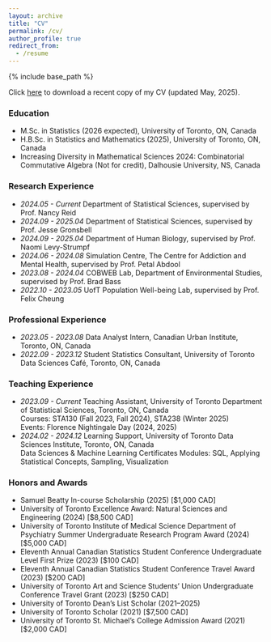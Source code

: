 ```yaml
---
layout: archive
title: "CV"
permalink: /cv/
author_profile: true
redirect_from:
  - /resume
---
```


{% include base_path %}

Click [here](http://amanda-ng518.github.io/files/Amanda_CV.pdf) to download a recent copy of my CV (updated May, 2025).

<span class="anchor" id="Education"></span>
### Education
- M.Sc. in Statistics (2026 expected), University of Toronto, ON, Canada
- H.B.Sc. in Statistics and Mathematics (2025), University of Toronto, ON, Canada
- Increasing Diversity in Mathematical Sciences 2024: Combinatorial Commutative Algebra (Not for credit), Dalhousie University, NS, Canada

<span class="anchor" id="Research Experience"></span>
### Research Experience

- *2024.05 - Current* Department of Statistical Sciences, supervised by Prof. Nancy Reid
- *2024.09 - 2025.04* Department of Statistical Sciences, supervised by Prof. Jesse Gronsbell
- *2024.09 - 2025.04* Department of Human Biology, supervised by Prof. Naomi Levy-Strumpf
- *2024.06 - 2024.08* Simulation Centre, The Centre for Addiction and Mental Health, supervised by Prof. Petal Abdool
- *2023.08 - 2024.04* COBWEB Lab, Department of Environmental Studies, supervised by Prof. Brad Bass
- *2022.10 - 2023.05* UofT Population Well-being Lab, supervised by Prof. Felix Cheung

<span class="anchor" id="Professional Experience"></span>
### Professional Experience

- *2023.05 - 2023.08* Data Analyst Intern, Canadian Urban Institute, Toronto, ON, Canada
- *2022.09 - 2023.12* Student Statistics Consultant, University of Toronto Data Sciences Café, Toronto, ON, Canada
  
<span class="anchor" id="Teaching Experience"></span>
### Teaching Experience

- *2023.09 - Current* Teaching Assistant, University of Toronto Department of Statistical Sciences, Toronto, ON, Canada
  <br> Courses: STA130 (Fall 2023, Fall 2024), STA238 (Winter 2025)
  <br> Events: Florence Nightingale Day (2024, 2025)
- *2024.02 - 2024.12* Learning Support, University of Toronto Data Sciences Institute, Toronto, ON, Canada
  <br> Data Sciences & Machine Learning Certificates Modules: SQL, Applying Statistical Concepts, Sampling, Visualization
  
<span class="anchor" id="Internships"></span>
### Honors and Awards
- Samuel Beatty In-course Scholarship (2025) [$1,000 CAD]
- University of Toronto Excellence Award: Natural Sciences and Engineering (2024) [$8,500 CAD]
- University of Toronto Institute of Medical Science Department of Psychiatry Summer Undergraduate Research Program Award (2024) [$5,000 CAD]
- Eleventh Annual Canadian Statistics Student Conference Undergraduate Level First Prize (2023) [$100 CAD]
- Eleventh Annual Canadian Statistics Student Conference Travel Award (2023) [$200 CAD]
- University of Toronto Art and Science Students’ Union Undergraduate Conference Travel Grant (2023) [$250 CAD]
- University of Toronto Dean’s List Scholar (2021–2025)
- University of Toronto Scholar (2021) [$7,500 CAD]
- University of Toronto St. Michael’s College Admission Award (2021) [$2,000 CAD]
